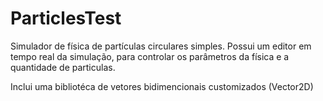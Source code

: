 # ParticlesTest

Simulador de física de partículas circulares simples.
Possui um editor em tempo real da simulação, para controlar os parâmetros da física e a quantidade de particulas.


Inclui uma bibliotéca de vetores bidimencionais customizados (Vector2D)
